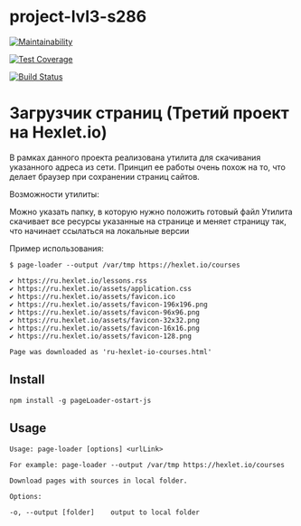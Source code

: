 # project-lvl3-s286

[![Maintainability](https://api.codeclimate.com/v1/badges/7030827fc5005bbb0f0e/maintainability)](https://codeclimate.com/github/ostart/project-lvl3-s286/maintainability)

[![Test Coverage](https://api.codeclimate.com/v1/badges/7030827fc5005bbb0f0e/test_coverage)](https://codeclimate.com/github/ostart/project-lvl3-s286/test_coverage)

[![Build Status](https://travis-ci.org/ostart/project-lvl3-s286.svg?branch=master)](https://travis-ci.org/ostart/project-lvl3-s286)

# Загрузчик страниц (Третий проект на Hexlet.io)

В рамках данного проекта реализована утилита для скачивания указанного адреса из сети. Принцип ее работы очень похож на то, что делает браузер при сохранении страниц сайтов.

Возможности утилиты:

Можно указать папку, в которую нужно положить готовый файл
Утилита скачивает все ресурсы указанные на странице и меняет страницу так, что начинает ссылаться на локальные версии

Пример использования:
```
$ page-loader --output /var/tmp https://hexlet.io/courses

✔ https://ru.hexlet.io/lessons.rss
✔ https://ru.hexlet.io/assets/application.css
✔ https://ru.hexlet.io/assets/favicon.ico
✔ https://ru.hexlet.io/assets/favicon-196x196.png
✔ https://ru.hexlet.io/assets/favicon-96x96.png
✔ https://ru.hexlet.io/assets/favicon-32x32.png
✔ https://ru.hexlet.io/assets/favicon-16x16.png
✔ https://ru.hexlet.io/assets/favicon-128.png

Page was downloaded as 'ru-hexlet-io-courses.html'
```
## Install

`npm install -g pageLoader-ostart-js`

## Usage

```
Usage: page-loader [options] <urlLink>

For example: page-loader --output /var/tmp https://hexlet.io/courses

Download pages with sources in local folder.

Options:

-o, --output [folder]    output to local folder
```
